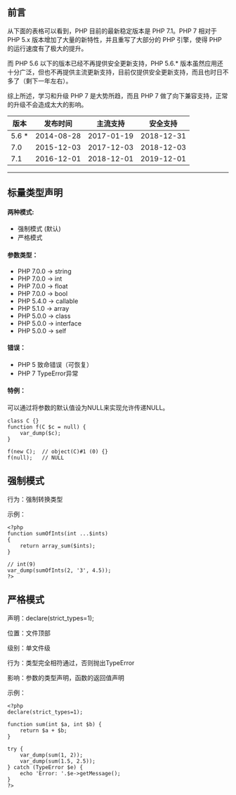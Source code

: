 ## 前言

从下面的表格可以看到，PHP 目前的最新稳定版本是 PHP 7.1。PHP 7 相对于 PHP 5.x 版本增加了大量的新特性，并且重写了大部分的 PHP 引擎，使得 PHP 的运行速度有了极大的提升。

而 PHP 5.6 以下的版本已经不再提供安全更新支持，PHP 5.6.* 版本虽然应用还十分广泛，但也不再提供主流更新支持，目前仅提供安全更新支持，而且也时日不多了（剩下一年左右）。

综上所述，学习和升级 PHP 7 是大势所趋，而且 PHP 7 做了向下兼容支持，正常的升级不会造成太大的影响。


| 版本 | 发布时间 | 主流支持 | 安全支持 |
| - | - | - | - |
| 5.6 * | 2014-08-28 | 2017-01-19 | 2018-12-31 |
| 7.0 | 2015-12-03 | 2017-12-03 | 2018-12-03 |
| 7.1 | 2016-12-01 | 2018-12-01 | 2019-12-01 |

---

## 标量类型声明

#### 两种模式:
- 强制模式 (默认)
- 严格模式

#### 参数类型：
- PHP 7.0.0 -> string
- PHP 7.0.0 -> int
- PHP 7.0.0 -> float
- PHP 7.0.0 -> bool
- PHP 5.4.0 -> callable
- PHP 5.1.0 -> array
- PHP 5.0.0 -> class
- PHP 5.0.0 -> interface
- PHP 5.0.0 -> self

#### 错误：
- PHP 5 致命错误（可恢复）
- PHP 7 TypeError异常

#### 特例：
可以通过将参数的默认值设为NULL来实现允许传递NULL。

```
class C {}
function f(C $c = null) {
    var_dump($c);
}

f(new C);  // object(C)#1 (0) {}
f(null);   // NULL
```

## 强制模式
行为：强制转换类型

示例：

```
<?php
function sumOfInts(int ...$ints)
{
    return array_sum($ints);
}

// int(9)
var_dump(sumOfInts(2, '3', 4.5));
?>
```

## 严格模式
声明：declare(strict_types=1);

位置：文件顶部

级别：单文件级

行为：类型完全相符通过，否则抛出TypeError

影响：参数的类型声明，函数的返回值声明

示例：

```
<?php
declare(strict_types=1);

function sum(int $a, int $b) {
    return $a + $b;
}

try {
    var_dump(sum(1, 2));
    var_dump(sum(1.5, 2.5));
} catch (TypeError $e) {
    echo 'Error: '.$e->getMessage();
}
?>
```
